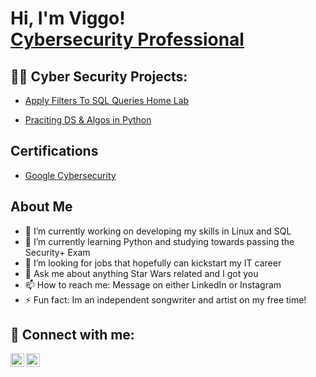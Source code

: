 <h1>Hi, I'm Viggo! <br/><a href="https://www.linkedin.com/in/viggo-hildingsson/">Cybersecurity Professional</a></h1>

<h2>👨‍💻 Cyber Security Projects:</h2>

 - [Apply Filters To SQL Queries Home Lab](https://github.com/VHildingsson/ActiveDirectory/tree/main)

 - [Praciting DS & Algos in Python](https://github.com/joshmadakor1/Algorithms-Practice)

<h2>Certifications</h2>

- [Google Cybersecurity](certificationlink)

<h2>About Me</h2>

- 🔭 I’m currently working on developing my skills in Linux and SQL
- 🌱 I’m currently learning Python and studying towards passing the Security+ Exam
- 🤔 I’m looking for jobs that hopefully can kickstart my IT career
- 💬 Ask me about anything Star Wars related and I got you
- 📫 How to reach me: Message on either LinkedIn or Instagram
- ⚡ Fun fact: Im an independent songwriter and artist on my free time!

<h2> 🤳 Connect with me:</h2>

[<img align="left" alt="JoshMadakor | LinkedIn" width="22px" src="https://cdn.jsdelivr.net/npm/simple-icons@v3/icons/linkedin.svg" />][linkedin]
[<img align="left" alt="JoshMadakor | Instagram" width="22px" src="https://cdn.jsdelivr.net/npm/simple-icons@v3/icons/instagram.svg" />][instagram]

[instagram]: https://www.instagram.com/viggo_hilding_sson/
[linkedin]: https://www.linkedin.com/in/viggo-hildingsson/

